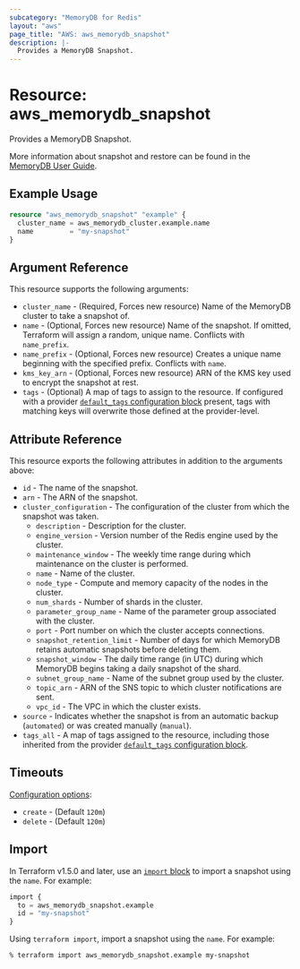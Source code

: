```yaml
---
subcategory: "MemoryDB for Redis"
layout: "aws"
page_title: "AWS: aws_memorydb_snapshot"
description: |-
  Provides a MemoryDB Snapshot.
---
```


# Resource: aws_memorydb_snapshot

Provides a MemoryDB Snapshot.

More information about snapshot and restore can be found in the [MemoryDB User Guide](https://docs.aws.amazon.com/memorydb/latest/devguide/snapshots.html).

## Example Usage

```terraform
resource "aws_memorydb_snapshot" "example" {
  cluster_name = aws_memorydb_cluster.example.name
  name         = "my-snapshot"
}
```

## Argument Reference

This resource supports the following arguments:

* `cluster_name` - (Required, Forces new resource) Name of the MemoryDB cluster to take a snapshot of.
* `name` - (Optional, Forces new resource) Name of the snapshot. If omitted, Terraform will assign a random, unique name. Conflicts with `name_prefix`.
* `name_prefix` - (Optional, Forces new resource) Creates a unique name beginning with the specified prefix. Conflicts with `name`.
* `kms_key_arn` - (Optional, Forces new resource) ARN of the KMS key used to encrypt the snapshot at rest.
* `tags` - (Optional) A map of tags to assign to the resource. If configured with a provider [`default_tags` configuration block](https://registry.terraform.io/providers/hashicorp/aws/latest/docs#default_tags-configuration-block) present, tags with matching keys will overwrite those defined at the provider-level.

## Attribute Reference

This resource exports the following attributes in addition to the arguments above:

* `id` - The name of the snapshot.
* `arn` - The ARN of the snapshot.
* `cluster_configuration` - The configuration of the cluster from which the snapshot was taken.
    * `description` - Description for the cluster.
    * `engine_version` - Version number of the Redis engine used by the cluster.
    * `maintenance_window` - The weekly time range during which maintenance on the cluster is performed.
    * `name` - Name of the cluster.
    * `node_type` - Compute and memory capacity of the nodes in the cluster.
    * `num_shards` - Number of shards in the cluster.
    * `parameter_group_name` - Name of the parameter group associated with the cluster.
    * `port` - Port number on which the cluster accepts connections.
    * `snapshot_retention_limit` - Number of days for which MemoryDB retains automatic snapshots before deleting them.
    * `snapshot_window` - The daily time range (in UTC) during which MemoryDB begins taking a daily snapshot of the shard.
    * `subnet_group_name` - Name of the subnet group used by the cluster.
    * `topic_arn` - ARN of the SNS topic to which cluster notifications are sent.
    * `vpc_id` - The VPC in which the cluster exists.
* `source` - Indicates whether the snapshot is from an automatic backup (`automated`) or was created manually (`manual`).
* `tags_all` - A map of tags assigned to the resource, including those inherited from the provider [`default_tags` configuration block](https://registry.terraform.io/providers/hashicorp/aws/latest/docs#default_tags-configuration-block).

## Timeouts

[Configuration options](https://developer.hashicorp.com/terraform/language/resources/syntax#operation-timeouts):

- `create` - (Default `120m`)
- `delete` - (Default `120m`)

## Import

In Terraform v1.5.0 and later, use an [`import` block](https://developer.hashicorp.com/terraform/language/import) to import a snapshot using the `name`. For example:

```terraform
import {
  to = aws_memorydb_snapshot.example
  id = "my-snapshot"
}
```

Using `terraform import`, import a snapshot using the `name`. For example:

```console
% terraform import aws_memorydb_snapshot.example my-snapshot
```
